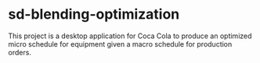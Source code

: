 # sd-blending-optimization

This project is a desktop application for Coca Cola to produce an optimized micro schedule for equipment given a macro schedule for production orders.

